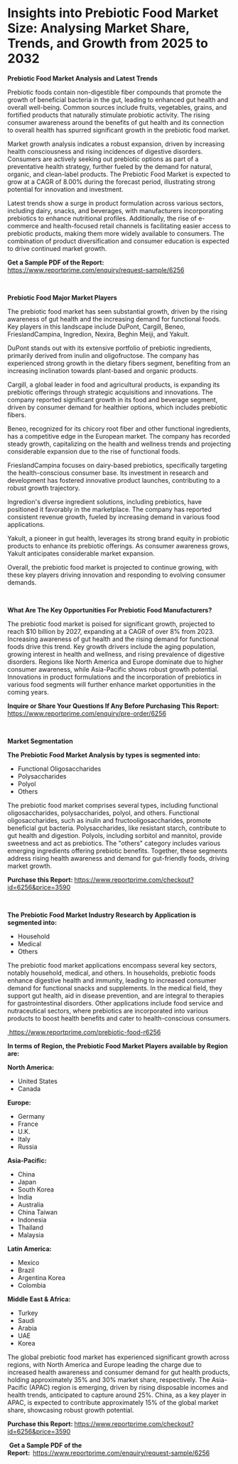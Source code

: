 <p><h1>Insights into Prebiotic Food Market Size: Analysing Market Share, Trends, and Growth from 2025 to 2032</h1></p><p><strong>Prebiotic Food Market Analysis and Latest Trends</strong></p>
<p><p>Prebiotic foods contain non-digestible fiber compounds that promote the growth of beneficial bacteria in the gut, leading to enhanced gut health and overall well-being. Common sources include fruits, vegetables, grains, and fortified products that naturally stimulate probiotic activity. The rising consumer awareness around the benefits of gut health and its connection to overall health has spurred significant growth in the prebiotic food market.</p><p>Market growth analysis indicates a robust expansion, driven by increasing health consciousness and rising incidences of digestive disorders. Consumers are actively seeking out prebiotic options as part of a preventative health strategy, further fueled by the demand for natural, organic, and clean-label products. The Prebiotic Food Market is expected to grow at a CAGR of 8.00% during the forecast period, illustrating strong potential for innovation and investment.</p><p>Latest trends show a surge in product formulation across various sectors, including dairy, snacks, and beverages, with manufacturers incorporating prebiotics to enhance nutritional profiles. Additionally, the rise of e-commerce and health-focused retail channels is facilitating easier access to prebiotic products, making them more widely available to consumers. The combination of product diversification and consumer education is expected to drive continued market growth.</p></p>
<p><strong>Get a Sample PDF of the Report:&nbsp;</strong> <a href="https://www.reportprime.com/enquiry/request-sample/6256?utm_campaign=4602&utm_medium=2&utm_source=Github&utm_content=ia&utm_term=15052025&utm_id=prebiotic-food">https://www.reportprime.com/enquiry/request-sample/6256</a></p>
<p>&nbsp;</p>
<p><strong>Prebiotic Food Major Market Players</strong></p>
<p><p>The prebiotic food market has seen substantial growth, driven by the rising awareness of gut health and the increasing demand for functional foods. Key players in this landscape include DuPont, Cargill, Beneo, FrieslandCampina, Ingredion, Nexira, Beghin Meiji, and Yakult.</p><p>DuPont stands out with its extensive portfolio of prebiotic ingredients, primarily derived from inulin and oligofructose. The company has experienced strong growth in the dietary fibers segment, benefiting from an increasing inclination towards plant-based and organic products.</p><p>Cargill, a global leader in food and agricultural products, is expanding its prebiotic offerings through strategic acquisitions and innovations. The company reported significant growth in its food and beverage segment, driven by consumer demand for healthier options, which includes prebiotic fibers.</p><p>Beneo, recognized for its chicory root fiber and other functional ingredients, has a competitive edge in the European market. The company has recorded steady growth, capitalizing on the health and wellness trends and projecting considerable expansion due to the rise of functional foods.</p><p>FrieslandCampina focuses on dairy-based prebiotics, specifically targeting the health-conscious consumer base. Its investment in research and development has fostered innovative product launches, contributing to a robust growth trajectory.</p><p>Ingredion's diverse ingredient solutions, including prebiotics, have positioned it favorably in the marketplace. The company has reported consistent revenue growth, fueled by increasing demand in various food applications.</p><p>Yakult, a pioneer in gut health, leverages its strong brand equity in probiotic products to enhance its prebiotic offerings. As consumer awareness grows, Yakult anticipates considerable market expansion.</p><p>Overall, the prebiotic food market is projected to continue growing, with these key players driving innovation and responding to evolving consumer demands.</p></p>
<p>&nbsp;</p>
<p><strong>What Are The Key Opportunities For Prebiotic Food Manufacturers?</strong></p>
<p><p>The prebiotic food market is poised for significant growth, projected to reach $10 billion by 2027, expanding at a CAGR of over 8% from 2023. Increasing awareness of gut health and the rising demand for functional foods drive this trend. Key growth drivers include the aging population, growing interest in health and wellness, and rising prevalence of digestive disorders. Regions like North America and Europe dominate due to higher consumer awareness, while Asia-Pacific shows robust growth potential. Innovations in product formulations and the incorporation of prebiotics in various food segments will further enhance market opportunities in the coming years.</p></p>
<p><strong>Inquire or Share Your Questions If Any Before Purchasing This Report:</strong> <a href="https://www.reportprime.com/enquiry/pre-order/6256?utm_campaign=4602&utm_medium=2&utm_source=Github&utm_content=ia&utm_term=15052025&utm_id=prebiotic-food">https://www.reportprime.com/enquiry/pre-order/6256</a></p>
<p>&nbsp;</p>
<p><strong>Market Segmentation</strong></p>
<p><strong>The Prebiotic Food Market Analysis by types is segmented into:</strong></p>
<p><ul><li>Functional Oligosaccharides</li><li>Polysaccharides</li><li>Polyol</li><li>Others</li></ul></p>
<p><p>The prebiotic food market comprises several types, including functional oligosaccharides, polysaccharides, polyol, and others. Functional oligosaccharides, such as inulin and fructooligosaccharides, promote beneficial gut bacteria. Polysaccharides, like resistant starch, contribute to gut health and digestion. Polyols, including sorbitol and mannitol, provide sweetness and act as prebiotics. The "others" category includes various emerging ingredients offering prebiotic benefits. Together, these segments address rising health awareness and demand for gut-friendly foods, driving market growth.</p></p>
<p><strong>Purchase this Report:&nbsp;</strong><a href="https://www.reportprime.com/checkout?id=6256&price=3590&utm_campaign=4602&utm_medium=2&utm_source=Github&utm_content=ia&utm_term=15052025&utm_id=prebiotic-food">https://www.reportprime.com/checkout?id=6256&price=3590</a></p>
<p>&nbsp;</p>
<p><strong>The Prebiotic Food Market Industry Research by Application is segmented into:</strong></p>
<p><ul><li>Household</li><li>Medical</li><li>Others</li></ul></p>
<p><p>The prebiotic food market applications encompass several key sectors, notably household, medical, and others. In households, prebiotic foods enhance digestive health and immunity, leading to increased consumer demand for functional snacks and supplements. In the medical field, they support gut health, aid in disease prevention, and are integral to therapies for gastrointestinal disorders. Other applications include food service and nutraceutical sectors, where prebiotics are incorporated into various products to boost health benefits and cater to health-conscious consumers.</p></p>
<p><a href="https://www.reportprime.com/prebiotic-food-r6256?utm_campaign=4602&utm_medium=2&utm_source=Github&utm_content=ia&utm_term=15052025&utm_id=prebiotic-food">&nbsp;https://www.reportprime.com/prebiotic-food-r6256</a></p>
<p><strong>In terms of Region, the Prebiotic Food Market Players available by Region are:</strong></p>
<p>
    <p> <strong> North America: </strong>
        <ul>
            <li>United States</li>
            <li>Canada</li>
        </ul>
        </p> 
    <p> <strong> Europe: </strong>
        <ul>
            <li>Germany</li>
            <li>France</li>
            <li>U.K.</li>
            <li>Italy</li>
            <li>Russia</li>
        </ul>
        </p> 
    <p> <strong> Asia-Pacific: </strong>
        <ul>
            <li>China</li>
            <li>Japan</li>
            <li>South Korea</li>
            <li>India</li>
            <li>Australia</li>
            <li>China Taiwan</li>
            <li>Indonesia</li>
            <li>Thailand</li>
            <li>Malaysia</li>
        </ul>
        </p> 
    <p> <strong> Latin America: </strong>
        <ul>
            <li>Mexico</li>
            <li>Brazil</li>
            <li>Argentina Korea</li>
            <li>Colombia</li>
        </ul>
        </p> 
    <p> <strong> Middle East & Africa: </strong>
        <ul>
            <li>Turkey</li>
            <li>Saudi</li>
            <li>Arabia</li>
            <li>UAE</li>
            <li>Korea</li>
        </ul>
    </p>
    </p>
<p><p>The global prebiotic food market has experienced significant growth across regions, with North America and Europe leading the charge due to increased health awareness and consumer demand for gut health products, holding approximately 35% and 30% market share, respectively. The Asia-Pacific (APAC) region is emerging, driven by rising disposable incomes and health trends, anticipated to capture around 25%. China, as a key player in APAC, is expected to contribute approximately 15% of the global market share, showcasing robust growth potential.</p></p>
<p><strong>Purchase this Report: </strong><a href="https://www.reportprime.com/checkout?id=6256&price=3590&utm_campaign=4602&utm_medium=2&utm_source=Github&utm_content=ia&utm_term=15052025&utm_id=prebiotic-food">https://www.reportprime.com/checkout?id=6256&price=3590</a></p>
<p>&nbsp;<strong>Get a Sample PDF of the Report:&nbsp;&nbsp;</strong><a href="https://www.reportprime.com/enquiry/request-sample/6256?utm_campaign=4602&utm_medium=2&utm_source=Github&utm_content=ia&utm_term=15052025&utm_id=prebiotic-food">https://www.reportprime.com/enquiry/request-sample/6256</a></p>
<p><strong></strong></p>
<p><p></p><p></p><p></p></p>